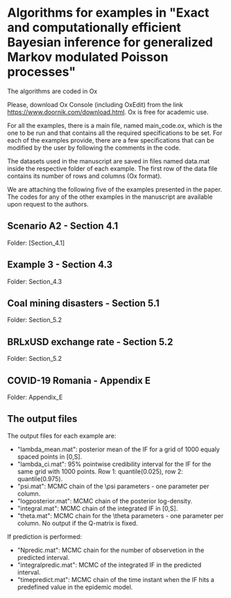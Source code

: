 # Algorithms for examples in "Exact and computationally efficient Bayesian inference for generalized Markov modulated Poisson processes"

The algorithms are coded in Ox

Please, download Ox Console (including OxEdit) from the link https://www.doornik.com/download.html.
Ox is free for academic use.

For all the examples, there is a main file, named main_code.ox, which is the one to be run and that contains all the required specifications to be set. For each of the examples provide, there are a few specifications that can be modified by the user by following the comments in the code.

The datasets used in the manuscript are saved in files named data.mat inside the respective folder of each example.
The first row of the data file contains its number of rows and columns (Ox format).

We are attaching the following five of the examples presented in the paper. The codes for any of the other examples in the manuscript are available upon request to the authors.


## Scenario A2 - Section 4.1

Folder: [Section_4.1]


## Example 3 - Section 4.3

Folder: Section_4.3


## Coal mining disasters - Section 5.1

Folder: Section_5.2


## BRLxUSD exchange rate - Section 5.2

Folder: Section_5.2


## COVID-19 Romania - Appendix E

Folder: Appendix_E


## The output files

The output files for each example are:

- "lambda_mean.mat": posterior mean of the IF for a grid of 1000 equaly spaced points in [0,S].
- "lambda_ci.mat": 95% pointwise credibility interval for the IF for the same grid with 1000 points. Row 1: quantile(0.025), row 2: quantile(0.975).
- "psi.mat": MCMC chain of the \psi parameters - one parameter per column.
- "logposterior.mat": MCMC chain of the posterior log-density.
- "integral.mat": MCMC chain of the integrated IF in \[0,S\].
- "theta.mat": MCMC chain for the \theta parameters - one parameter per column. No output if the Q-matrix is fixed.

If prediction is performed:

- "Npredic.mat": MCMC chain for the number of observetion in the predicted interval.
- "integralpredic.mat": MCMC of the integrated IF in the predicted interval.
- "timepredict.mat": MCMC chain of the time instant when the IF hits a predefined value in the epidemic model.
